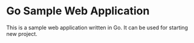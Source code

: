 # Go Sample Web Application

This is a sample web application written in Go. It can be used for starting new project.